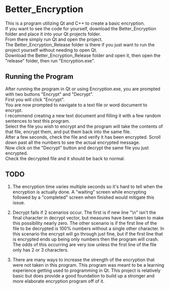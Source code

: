 # Better_Encryption
This is a program utilizing Qt and C++ to create a basic encryption.  
If you want to see the code for yourself, download the Better_Encryption folder and place it into your Qt projects folder.  
From there simply run Qt and open the project.  
The Better_Encryption_Release folder is there if you just want to run the project yourself without needing to open Qt.  
Download the Better_Encryption_Release folder and open it, then open the "release" folder, then run "Encryption.exe". 
##
## Running the Program
After running the program in Qt or using Encryption.exe, you are prompted with two buttons "Encrypt" and "Decrypt".  
First you will click "Encrypt".  
You are now prompted to navigate to a text file or word document to encrypt.    
I recommend creating a new text document and filling it with a few random sentences to test this program.  
Select the file you wish to encrypt and the program will take the contents of that file, encrypt them, and put them back into the same file.    
After a few seconds, check the file and verify it has been encrypted. Scroll down past all the numbers to see the actual encrypted message.  
Now click on the "Decrypt" button and decrypt the same file you just encrypted.  
Check the decrypted file and it should be back to normal.  
##
## TODO
1. The encryption time varies multiple seconds so it's hard to tell when the encryption is actually done. A "waiting" screen while encrypting followed by a "completed" screen when finished would mitigate this issue.

2. Decrypt fails if 2 scenarios occur. The first is if new line "\n" isn't the final character in decrypt vector, but measures have been taken to make this possibility nearly zero. The other scenario is if the first line of the file to be decrypted is 100% numbers without a single other character. In this scenario the encrypt will go through just fine, but if the first line that is encrypted ends up being only numbers then the program will crash. The odds of this occurring are very low unless the first line of the file only has 2 or 3 characters.

3. There are many ways to increase the strength of the encryption that were not taken in this program. This program was meant to be a learning experience getting used to programming in Qt. This project is relatively basic but does provide a good foundation to build up a stronger and more elaborate encryption program off of it.
